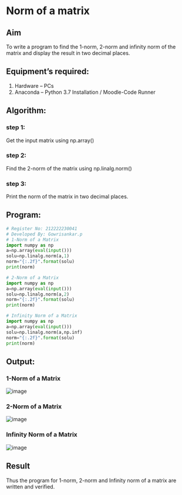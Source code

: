 # Norm of a matrix
## Aim
To write a program to find the 1-norm, 2-norm and infinity norm of the matrix and display the result in two decimal places.
## Equipment’s required:
1.	Hardware – PCs
2.	Anaconda – Python 3.7 Installation / Moodle-Code Runner
## Algorithm:
### step 1:
Get the input matrix using np.array() 
### step 2:	 
Find the 2-norm of the matrix using np.linalg.norm()
### step 3:	 
Print the norm of the matrix in two decimal places.
	 
## Program:
```Python
# Register No: 212222230041
# Developed By: Gowrisankar.p
# 1-Norm of a Matrix
import numpy as np
a=np.array(eval(input()))
solu=np.linalg.norm(a,1)
norm="{:.2f}".format(solu)
print(norm)

# 2-Norm of a Matrix
import numpy as np
a=np.array(eval(input()))
solu=np.linalg.norm(a,2)
norm="{:.2f}".format(solu)
print(norm)

# Infinity Norm of a Matrix
import numpy as np
a=np.array(eval(input()))
solu=np.linalg.norm(a,np.inf)
norm="{:.2f}".format(solu)
print(norm)

```
## Output:
### 1-Norm of a Matrix
![image](https://github.com/gowrisankarponnusamy/Norm-of-a-matrix/assets/119393123/8a232fb4-4ccc-4ae5-aeda-ec2602e31ae4)


### 2-Norm of a Matrix
![image](https://github.com/gowrisankarponnusamy/Norm-of-a-matrix/assets/119393123/9f6b4ce9-ff1f-4652-9b45-509c80002fa8)


### Infinity Norm of a Matrix
![image](https://github.com/gowrisankarponnusamy/Norm-of-a-matrix/assets/119393123/21392468-52b5-412e-8e93-ae4ef4611c45)


## Result
Thus the program for 1-norm, 2-norm and Infinity norm of a matrix are written and verified.
